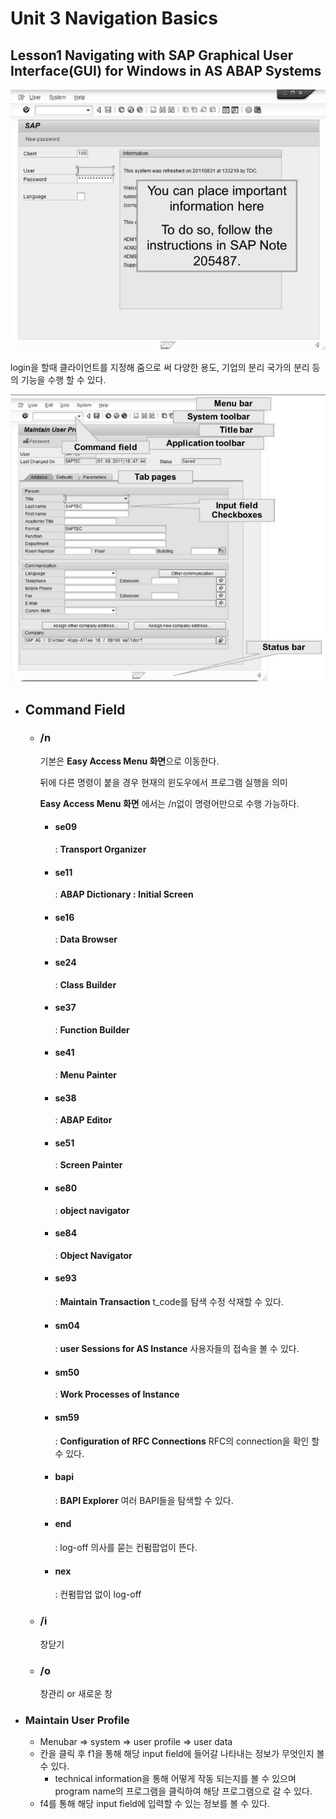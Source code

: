 # Unit 3 Navigation Basics



## Lesson1 Navigating with SAP Graphical User Interface(GUI) for Windows in AS ABAP Systems





![logon](./img/logon2.png)

login을 할때 클라이언트를 지정해 줌으로 써 다양한 용도, 기업의 분리 국가의 분리 등의 기능을 수행 할 수 있다.



![bars](./img/bars.png)





* ## Command Field

  * ### /n 

    기본은 **Easy Access Menu 화면**으로 이동한다.

    뒤에 다른 명령이 붙을 경우 현재의 윈도우에서 프로그램 실행을 의미

    **Easy Access Menu 화면** 에서는 /n없이 명령어만으로 수행 가능하다.

    * #### se09

      : **Transport Organizer**

    * #### se11

      : **ABAP Dictionary : Initial Screen**

    * #### se16

      : **Data Browser**

    * #### se24

      : **Class Builder**

    * #### se37

      : **Function Builder**

    * #### se41

      : **Menu Painter**

    * #### se38

      : **ABAP Editor**
  
    * #### se51
  
      : **Screen Painter**
  
    * #### se80
  
      : **object navigator**
  
    * #### se84
  
      : **Object Navigator**
      
    * #### se93
  
      : **Maintain Transaction** t_code를 탐색 수정 삭재할 수 있다.
  
    
  
    * #### sm04
  
      : **user Sessions for AS Instance** 사용자들의 접속을 볼 수 있다.
  
    * #### sm50
  
      : **Work Processes of Instance**
  
    * #### sm59
  
      : **Configuration of RFC Connections** RFC의 connection을 확인 할 수 있다.
  
    * #### bapi
  
      : **BAPI Explorer** 여러 BAPI들을 탐색할 수 있다.
  
    
  
    
  
    * #### end
  
      : log-off 의사를 묻는 컨펌팝업이 뜬다.
  
    * #### nex
  
      : 컨펌팝업 없이 log-off
  
  * ### /i 
  
    창닫기
  
  * ### /o 
  
    창관리 or 새로운 창








* ### Maintain User Profile

  * Menubar => system => user profile => user data
  * 칸을 클릭 후 f1을 통해 해당 input field에 들어갈 나타내는 정보가 무엇인지 볼 수 있다.
    * technical information을 통해 어떻게 작동 되는지를 볼 수 있으며 program name의 프로그램을 클릭하여 해당 프로그램으로 갈 수 있다.
  * f4를 통해 해당 input field에 입력할 수 있는 정보를 볼 수 있다.



